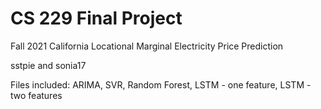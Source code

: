 # CS 229 Final Project
Fall 2021
California Locational Marginal Electricity Price
Prediction

sstpie and sonia17

Files included:
ARIMA,
SVR,
Random Forest,
LSTM - one feature,
LSTM - two features
